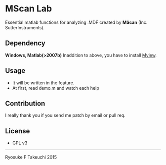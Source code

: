 # MScan Lab
Essential matlab functions for analyzing .MDF created by **MScan** (Inc. SutterInstruments).

## Dependency
**Windows, Matlab(>2007b)**
Inaddition to above, you have to install [Mview](http://www.sutter.com/SOFTWARE/microscopes.html).


## Usage
 - It will be written in the feature.
 - At first, read demo.m and watch each help

## Contribution
I really thank you if you send me patch by email or pull req.

## License
 - GPL v3
 
 
 ----
 Ryosuke F Takeuchi 2015